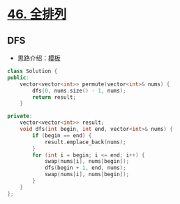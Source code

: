 # [46. 全排列](https://leetcode-cn.com/problems/permutations/)

## DFS

+ 思路介绍：[模板](https://leetcode-cn.com/problems/permutations/solution/c-chao-jian-ji-by-klaxxi/
)
```cpp
class Solution {
public:
    vector<vector<int>> permute(vector<int>& nums) {
        dfs(0, nums.size() - 1, nums);
        return result;
    }

private:
    vector<vector<int>> result;
    void dfs(int begin, int end, vector<int>& nums) {
        if (begin == end) {
            result.emplace_back(nums);
        }
        for (int i = begin; i <= end; i++) {
            swap(nums[i], nums[begin]);
            dfs(begin + 1, end, nums);
            swap(nums[i], nums[begin]);
        }
    }
};
```
